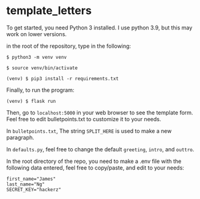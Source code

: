 # template_letters

To get started, you need Python 3 installed. I use python 3.9, but this may work on lower versions. 

in the root of the repository, type in the following:

```
$ python3 -m venv venv
```
```
$ source venv/bin/activate
```
```
(venv) $ pip3 install -r requirements.txt
```

Finally, to run the program:
```
(venv) $ flask run
```
Then, go to `localhost:5000` in your web browser to see the template form. Feel free to edit bulletpoints.txt to customize it to your needs. 

In `bulletpoints.txt`, The string `SPLIT_HERE` is used to make a new paragraph. 

In `defaults.py`, feel free to change the default `greeting`, `intro`, and `outtro`.

In the root directory of the repo, you need to make a .env file with the following data entered, feel free to copy/paste, and edit to your needs:
```
first_name="James"
last_name="Ng"
SECRET_KEY="hackerz"
```